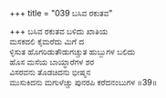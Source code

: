 +++
title = "039 ಬಸಿವ ರಕುತವ"

+++
ಬಸಿವ ರಕುತವ ಬಳಿದು ಖಾತಿಯ  
ಮಸಕದಲಿ ಕೈಮರೆದು ಮಿಗೆ ದ  
ಳ್ಳಿಸುತ ಹೊಗರಿಡುತೌಡುಗಚ್ಚುತ ಹುಬ್ಬುಗಳ ಬಲಿದು  
ಹೊಸ ಮಸೆಯ ಬಾಯ್ಧಾರೆಗಳ ಶರ  
ವಿಸರವನು ತೊಡಚಿದನು ಭೀಷ್ಮನ  
ಮುಸುಕಿದನು ಮಗುಳೆಚ್ಚು ಪುನರಪಿ ಕರೆದನಂಬುಗಳ      ॥39॥